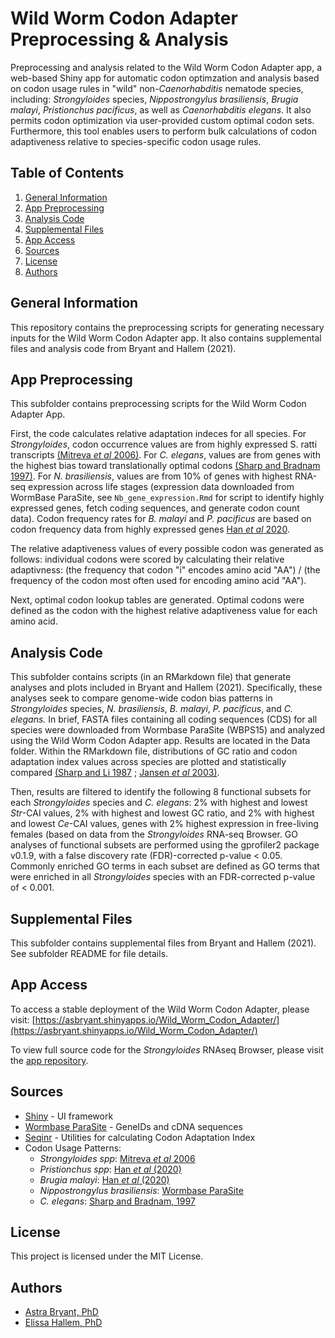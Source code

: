 # Wild Worm Codon Adapter Preprocessing & Analysis
Preprocessing and analysis related to the Wild Worm Codon Adapter app, a web-based Shiny app for automatic codon optimzation and analysis based on codon usage rules in "wild" non-*Caenorhabditis* nematode species, including: *Strongyloides* species, *Nippostrongylus brasiliensis*, *Brugia malayi*, *Pristionchus pacificus*, as well as *Caenorhabditis elegans*. It also permits codon optimization via user-provided custom optimal codon sets. Furthermore, this tool enables users to perform bulk calculations of codon adaptiveness relative to species-specific codon usage rules.

## Table of Contents  
1. [General Information](#general-information)
2. [App Preprocessing](#app-preprocessing)
3. [Analysis Code](#analysis-code)
4. [Supplemental Files](#supplemental-files)
5. [App Access](#app-access)
6. [Sources](#sources)
7. [License](#license)
8. [Authors](#authors)

## General Information
This repository contains the preprocessing scripts for generating necessary inputs for the Wild Worm Codon Adapter app. It also contains supplemental files and analysis code from Bryant and Hallem (2021). 
## App Preprocessing
This subfolder contains preprocessing scripts for the Wild Worm Codon Adapter App. 

First, the code calculates relative adaptation indeces for all species. For *Strongyloides*, codon occurrence values are from highly expressed S. ratti transcripts [(Mitreva *et al* 2006)](https://www.ncbi.nlm.nih.gov/pmc/articles/PMC1779591/). For *C. elegans*, values are from genes with the highest bias toward translationally optimal codons [(Sharp and Bradnam 1997)](https://www.ncbi.nlm.nih.gov/books/NBK20194/). For  *N. brasiliensis*, values are from 10% of genes with highest RNA-seq expression across life stages (expression data downloaded from WormBase ParaSite, see `Nb_gene_expression.Rmd` for script to identify highly expressed genes, fetch coding sequences, and generate codon count data). Codon frequency rates for *B. malayi* and *P. pacificus* are based on codon frequency data from highly expressed genes [Han *et al* 2020](https://www.genetics.org/content/216/4/947). 

The relative adaptiveness values of every possible codon was generated as follows: individual codons were scored by calculating their relative adaptivness: (the frequency that codon "i" encodes amino acid "AA") / (the frequency of the codon most often used for encoding amino acid "AA"). 

Next, optimal codon lookup tables are generated. Optimal codons were defined as the codon with the highest relative adaptiveness value for each amino acid.
  
## Analysis Code  
This subfolder contains scripts (in an RMarkdown file) that generate analyses and plots included in Bryant and Hallem (2021). Specifically, these analyses seek to compare genome-wide codon bias patterns in *Strongyloides* species, *N. brasiliensis*, *B. malayi*, *P. pacificus*, and *C. elegans.* In brief, FASTA files containing all coding sequences (CDS) for all species were downloaded from Wormbase ParaSite (WBPS15) and analyzed using the Wild Worm Codon Adapter app. Results are located in the Data folder. Within the RMarkdown file, distributions of GC ratio and codon adaptation index values across species are plotted and statistically compared [(Sharp and Li 1987](https://pubmed.ncbi.nlm.nih.gov/3547335/) ; [Jansen *et al* 2003)](http://www.ncbi.nlm.nih.gov/pubmed/12682375).  

Then, results are filtered to identify the following 8 functional subsets for each *Strongyloides* species and *C. elegans*: 2% with highest and lowest *Str*-CAI values, 2% with highest and lowest GC ratio, and 2% with highest and lowest *Ce*-CAI values, genes with 2% highest expression in free-living females (based on data from the *Strongyloides* RNA-seq Browser. GO analyses of functional subsets are performed using the gprofiler2 package v0.1.9, with a false discovery rate (FDR)-corrected p-value < 0.05. Commonly enriched GO terms in each subset are defined as GO terms that were enriched in all *Strongyloides* species with an FDR-corrected p-value of < 0.001.

## Supplemental Files 
This subfolder contains supplemental files from Bryant and Hallem (2021). See subfolder README for file details.  

## App Access
To access a stable deployment of the Wild Worm Codon Adapter, please visit: [https://asbryant.shinyapps.io/Wild_Worm_Codon_Adapter/](https://asbryant.shinyapps.io/Wild_Worm_Codon_Adapter/)  

To view full source code for the *Strongyloides* RNAseq Browser, please visit the [app repository](https://github.com/HallemLab/Wild_Worm_Codon_Adapter). 

## Sources  
* [Shiny](https://shiny.rstudio.com/) - UI framework
* [Wormbase ParaSite](https://parasite.wormbase.org/index.html) - GeneIDs and cDNA sequences
* [Seqinr](https://www.rdocumentation.org/packages/seqinr/versions/3.6-1) - Utilities for calculating Codon Adaptation Index
* Codon Usage Patterns:  
  - *Strongyloides spp*: [Mitreva *et al* 2006](https://www.ncbi.nlm.nih.gov/pmc/articles/PMC1779591/)  
  - *Pristionchus spp*: [Han *et al* (2020)](https://www.genetics.org/content/216/4/947)
  - *Brugia malayi*: [Han *et al* (2020)](https://www.genetics.org/content/216/4/947)
  - *Nippostrongylus brasiliensis*: [Wormbase ParaSite](https://parasite.wormbase.org/index.html)  
  - *C. elegans*: [Sharp and Bradnam, 1997](https://www.ncbi.nlm.nih.gov/books/NBK20194/)  
  
## License  
This project is licensed under the MIT License. 

## Authors  
* [Astra Bryant, PhD](https://github.com/astrasb)
* [Elissa Hallem, PhD](https://github.com/ehallem)
